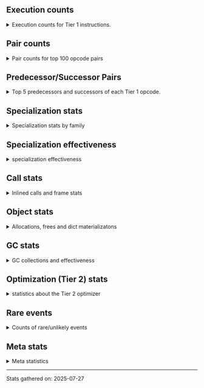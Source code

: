 ## Execution counts

<details>
<summary> Execution counts for Tier 1 instructions. </summary>


The "miss ratio" column shows the percentage of times the instruction
executed that it deoptimized. When this happens, the base unspecialized
instruction is not counted.

<table>
<thead>
<tr>
<th align="left">Name</th>
<th align="right">Base Count</th>
<th align="right">Head Count</th>
<th align="right">Change</th>
</tr>
</thead>
<tbody>
<tr>
<td align="left">CALL_PY_GENERAL</td>
<td align="right">87,193,767</td>
<td align="right">43,929,765</td>
<td align="right">-49.6%</td>
</tr>
<tr>
<td align="left">FOR_ITER_RANGE</td>
<td align="right">8,719,584</td>
<td align="right">4,393,182</td>
<td align="right">-49.6%</td>
</tr>
<tr>
<td align="left">BINARY_OP_SUBSCR_DICT</td>
<td align="right">89,190,347</td>
<td align="right">45,260,747</td>
<td align="right">-49.3%</td>
</tr>
<tr>
<td align="left">NOP</td>
<td align="right">97,177,700</td>
<td align="right">50,585,698</td>
<td align="right">-47.9%</td>
</tr>
<tr>
<td align="left">LOAD_ATTR_METHOD_WITH_VALUES</td>
<td align="right">208,332,787</td>
<td align="right">110,489,583</td>
<td align="right">-47.0%</td>
</tr>
<tr>
<td align="left">TO_BOOL_BOOL</td>
<td align="right">218,982,078</td>
<td align="right">117,810,876</td>
<td align="right">-46.2%</td>
</tr>
<tr>
<td align="left">POP_TOP</td>
<td align="right">113,153,559</td>
<td align="right">61,236,743</td>
<td align="right">-45.9%</td>
</tr>
<tr>
<td align="left">LOAD_ATTR_INSTANCE_VALUE</td>
<td align="right">227,009,834</td>
<td align="right">123,162,774</td>
<td align="right">-45.7%</td>
</tr>
<tr>
<td align="left">RESUME_CHECK</td>
<td align="right">240,948,262</td>
<td align="right">132,455,446</td>
<td align="right">-45.0%</td>
</tr>
<tr>
<td align="left">RETURN_VALUE</td>
<td align="right">240,948,342</td>
<td align="right">132,455,526</td>
<td align="right">-45.0%</td>
</tr>
<tr>
<td align="left">POP_JUMP_IF_FALSE</td>
<td align="right">255,591,973</td>
<td align="right">142,439,186</td>
<td align="right">-44.3%</td>
</tr>
<tr>
<td align="left">LOAD_FAST_BORROW</td>
<td align="right">825,350,109</td>
<td align="right">465,258,897</td>
<td align="right">-43.6%</td>
</tr>
<tr>
<td align="left">CALL_PY_EXACT_ARGS</td>
<td align="right">147,098,054</td>
<td align="right">83,866,044</td>
<td align="right">-43.0%</td>
</tr>
<tr>
<td align="left">LOAD_CONST</td>
<td align="right">159,082,617</td>
<td align="right">91,856,208</td>
<td align="right">-42.3%</td>
</tr>
<tr>
<td align="left">LOAD_GLOBAL_MODULE</td>
<td align="right">172,391,140</td>
<td align="right">101,171,926</td>
<td align="right">-41.3%</td>
</tr>
<tr>
<td align="left">COMPARE_OP</td>
<td align="right">2,166</td>
<td align="right">1,353</td>
<td align="right">-37.5%</td>
</tr>
<tr>
<td align="left">CALL_BUILTIN_CLASS</td>
<td align="right">2,175</td>
<td align="right">1,396</td>
<td align="right">-35.8%</td>
</tr>
<tr>
<td align="left">STORE_FAST</td>
<td align="right">99,243,263</td>
<td align="right">64,964,836</td>
<td align="right">-34.5%</td>
</tr>
<tr>
<td align="left">TO_BOOL_NONE</td>
<td align="right">17,989,553</td>
<td align="right">11,991,722</td>
<td align="right">-33.3%</td>
</tr>
<tr>
<td align="left">BINARY_OP_SUBTRACT_INT</td>
<td align="right">4,031,969</td>
<td align="right">2,687,964</td>
<td align="right">-33.3%</td>
</tr>
<tr>
<td align="left">STORE_ATTR_INSTANCE_VALUE</td>
<td align="right">43,929,116</td>
<td align="right">29,285,916</td>
<td align="right">-33.3%</td>
</tr>
<tr>
<td align="left">BINARY_OP_EXTEND</td>
<td align="right">3,993,556</td>
<td align="right">2,662,356</td>
<td align="right">-33.3%</td>
</tr>
<tr>
<td align="left">LOAD_ATTR_NONDESCRIPTOR_WITH_VALUES</td>
<td align="right">3,993,556</td>
<td align="right">2,662,356</td>
<td align="right">-33.3%</td>
</tr>
<tr>
<td align="left">BINARY_OP_ADD_UNICODE</td>
<td align="right">1,996,778</td>
<td align="right">1,331,178</td>
<td align="right">-33.3%</td>
</tr>
<tr>
<td align="left">CALL_STR_1</td>
<td align="right">1,996,778</td>
<td align="right">1,331,178</td>
<td align="right">-33.3%</td>
</tr>
<tr>
<td align="left">COMPARE_OP_FLOAT</td>
<td align="right">1,996,778</td>
<td align="right">1,331,178</td>
<td align="right">-33.3%</td>
</tr>
<tr>
<td align="left">LOAD_ATTR_PROPERTY</td>
<td align="right">1,996,778</td>
<td align="right">1,331,178</td>
<td align="right">-33.3%</td>
</tr>
<tr>
<td align="left">TO_BOOL_STR</td>
<td align="right">1,996,778</td>
<td align="right">1,331,178</td>
<td align="right">-33.3%</td>
</tr>
<tr>
<td align="left">UNPACK_SEQUENCE_TUPLE</td>
<td align="right">1,996,778</td>
<td align="right">1,331,178</td>
<td align="right">-33.3%</td>
</tr>
<tr>
<td align="left">LOAD_ATTR_SLOT</td>
<td align="right">9,983,894</td>
<td align="right">6,655,894</td>
<td align="right">-33.3%</td>
</tr>
<tr>
<td align="left">FOR_ITER_LIST</td>
<td align="right">7,987,116</td>
<td align="right">5,324,716</td>
<td align="right">-33.3%</td>
</tr>
<tr>
<td align="left">BINARY_OP_ADD_INT</td>
<td align="right">7,987,118</td>
<td align="right">5,324,718</td>
<td align="right">-33.3%</td>
</tr>
<tr>
<td align="left">COMPARE_OP_STR</td>
<td align="right">7,987,118</td>
<td align="right">5,324,718</td>
<td align="right">-33.3%</td>
</tr>
<tr>
<td align="left">CALL_BUILTIN_FAST_WITH_KEYWORDS</td>
<td align="right">9,983,900</td>
<td align="right">6,655,900</td>
<td align="right">-33.3%</td>
</tr>
<tr>
<td align="left">BINARY_SLICE</td>
<td align="right">7,987,120</td>
<td align="right">5,324,720</td>
<td align="right">-33.3%</td>
</tr>
<tr>
<td align="left">POP_JUMP_IF_NONE</td>
<td align="right">5,990,340</td>
<td align="right">3,993,540</td>
<td align="right">-33.3%</td>
</tr>
<tr>
<td align="left">BUILD_MAP</td>
<td align="right">1,996,780</td>
<td align="right">1,331,180</td>
<td align="right">-33.3%</td>
</tr>
<tr>
<td align="left">DICT_MERGE</td>
<td align="right">1,996,780</td>
<td align="right">1,331,180</td>
<td align="right">-33.3%</td>
</tr>
<tr>
<td align="left">COPY</td>
<td align="right">13,977,466</td>
<td align="right">9,318,266</td>
<td align="right">-33.3%</td>
</tr>
<tr>
<td align="left">LOAD_SPECIAL</td>
<td align="right">7,987,126</td>
<td align="right">5,324,726</td>
<td align="right">-33.3%</td>
</tr>
<tr>
<td align="left">SWAP</td>
<td align="right">7,987,129</td>
<td align="right">5,324,729</td>
<td align="right">-33.3%</td>
</tr>
<tr>
<td align="left">POP_JUMP_IF_TRUE</td>
<td align="right">15,974,470</td>
<td align="right">10,649,668</td>
<td align="right">-33.3%</td>
</tr>
<tr>
<td align="left">POP_JUMP_IF_NOT_NONE</td>
<td align="right">7,987,350</td>
<td align="right">5,324,948</td>
<td align="right">-33.3%</td>
</tr>
<tr>
<td align="left">CONTAINS_OP</td>
<td align="right">1,997,297</td>
<td align="right">1,331,544</td>
<td align="right">-33.3%</td>
</tr>
<tr>
<td align="left">CALL_METHOD_DESCRIPTOR_FAST</td>
<td align="right">13,977,906</td>
<td align="right">9,318,702</td>
<td align="right">-33.3%</td>
</tr>
<tr>
<td align="left">GET_ITER</td>
<td align="right">5,990,570</td>
<td align="right">3,993,768</td>
<td align="right">-33.3%</td>
</tr>
<tr>
<td align="left">JUMP_FORWARD</td>
<td align="right">5,990,573</td>
<td align="right">3,993,771</td>
<td align="right">-33.3%</td>
</tr>
<tr>
<td align="left">LOAD_ATTR_METHOD_NO_DICT</td>
<td align="right">13,978,053</td>
<td align="right">9,318,848</td>
<td align="right">-33.3%</td>
</tr>
<tr>
<td align="left">LOAD_FAST</td>
<td align="right">13,978,162</td>
<td align="right">9,318,956</td>
<td align="right">-33.3%</td>
</tr>
<tr>
<td align="left">STORE_FAST_STORE_FAST</td>
<td align="right">3,993,790</td>
<td align="right">2,662,588</td>
<td align="right">-33.3%</td>
</tr>
<tr>
<td align="left">CALL_NON_PY_GENERAL</td>
<td align="right">17,972,139</td>
<td align="right">11,981,729</td>
<td align="right">-33.3%</td>
</tr>
<tr>
<td align="left">POP_ITER</td>
<td align="right">5,990,800</td>
<td align="right">3,993,996</td>
<td align="right">-33.3%</td>
</tr>
<tr>
<td align="left">BUILD_TUPLE</td>
<td align="right">5,990,800</td>
<td align="right">3,993,996</td>
<td align="right">-33.3%</td>
</tr>
<tr>
<td align="left">LOAD_ATTR</td>
<td align="right">25,966,426</td>
<td align="right">17,311,585</td>
<td align="right">-33.3%</td>
</tr>
<tr>
<td align="left">PUSH_NULL</td>
<td align="right">23,963,430</td>
<td align="right">15,976,212</td>
<td align="right">-33.3%</td>
</tr>
<tr>
<td align="left">CALL_METHOD_DESCRIPTOR_O</td>
<td align="right">1,997,005</td>
<td align="right">1,331,403</td>
<td align="right">-33.3%</td>
</tr>
<tr>
<td align="left">TO_BOOL</td>
<td align="right">3,995,088</td>
<td align="right">2,663,580</td>
<td align="right">-33.3%</td>
</tr>
<tr>
<td align="left">LOAD_ATTR_METHOD_LAZY_DICT</td>
<td align="right">3,994,237</td>
<td align="right">2,663,031</td>
<td align="right">-33.3%</td>
</tr>
<tr>
<td align="left">CALL_METHOD_DESCRIPTOR_NOARGS</td>
<td align="right">2,035,645</td>
<td align="right">1,357,236</td>
<td align="right">-33.3%</td>
</tr>
<tr>
<td align="left">CALL_FUNCTION_EX</td>
<td align="right">1,997,240</td>
<td align="right">1,331,636</td>
<td align="right">-33.3%</td>
</tr>
<tr>
<td align="left">TO_BOOL_ALWAYS_TRUE</td>
<td align="right">8,006,590</td>
<td align="right">5,338,946</td>
<td align="right">-33.3%</td>
</tr>
<tr>
<td align="left">LOAD_ATTR_MODULE</td>
<td align="right">47,258,000</td>
<td align="right">31,949,192</td>
<td align="right">-32.4%</td>
</tr>
<tr>
<td align="left">COMPARE_OP_INT</td>
<td align="right">18,636,828</td>
<td align="right">12,646,426</td>
<td align="right">-32.1%</td>
</tr>
<tr>
<td align="left">LOAD_FAST_BORROW_LOAD_FAST_BORROW</td>
<td align="right">53,913,983</td>
<td align="right">36,608,375</td>
<td align="right">-32.1%</td>
</tr>
<tr>
<td align="left">LOAD_SMALL_INT</td>
<td align="right">29,286,790</td>
<td align="right">19,968,384</td>
<td align="right">-31.8%</td>
</tr>
<tr>
<td align="left">LOAD_GLOBAL_BUILTIN</td>
<td align="right">19,304,603</td>
<td align="right">13,313,422</td>
<td align="right">-31.0%</td>
</tr>
<tr>
<td align="left">BINARY_OP</td>
<td align="right">8,657,240</td>
<td align="right">5,993,415</td>
<td align="right">-30.8%</td>
</tr>
<tr>
<td align="left">CALL_ISINSTANCE</td>
<td align="right">8,652,705</td>
<td align="right">5,990,305</td>
<td align="right">-30.8%</td>
</tr>
<tr>
<td align="left">CALL_BUILTIN_FAST</td>
<td align="right">6,655,937</td>
<td align="right">4,659,137</td>
<td align="right">-30.0%</td>
</tr>
<tr>
<td align="left">INTERPRETER_EXIT</td>
<td align="right">4,659,181</td>
<td align="right">3,327,981</td>
<td align="right">-28.6%</td>
</tr>
<tr>
<td align="left">BINARY_OP_SUBSCR_TUPLE_INT</td>
<td align="right">2,662,594</td>
<td align="right">1,996,992</td>
<td align="right">-25.0%</td>
</tr>
<tr>
<td align="left">LOAD_GLOBAL</td>
<td align="right">802</td>
<td align="right">790</td>
<td align="right">-1.5%</td>
</tr>
<tr>
<td align="left">BINARY_OP_SUBTRACT_FLOAT</td>
<td align="right">227</td>
<td align="right">225</td>
<td align="right">-0.9%</td>
</tr>
<tr>
<td align="left">UNPACK_SEQUENCE_TWO_TUPLE</td>
<td align="right">227</td>
<td align="right">225</td>
<td align="right">-0.9%</td>
</tr>
<tr>
<td align="left">LOAD_DEREF</td>
<td align="right">460</td>
<td align="right">456</td>
<td align="right">-0.9%</td>
</tr>
<tr>
<td align="left">MAKE_FUNCTION</td>
<td align="right">230</td>
<td align="right">228</td>
<td align="right">-0.9%</td>
</tr>
<tr>
<td align="left">BUILD_LIST</td>
<td align="right">230</td>
<td align="right">228</td>
<td align="right">-0.9%</td>
</tr>
<tr>
<td align="left">CALL_INTRINSIC_1</td>
<td align="right">230</td>
<td align="right">228</td>
<td align="right">-0.9%</td>
</tr>
<tr>
<td align="left">COPY_FREE_VARS</td>
<td align="right">230</td>
<td align="right">228</td>
<td align="right">-0.9%</td>
</tr>
<tr>
<td align="left">LIST_EXTEND</td>
<td align="right">230</td>
<td align="right">228</td>
<td align="right">-0.9%</td>
</tr>
<tr>
<td align="left">MAKE_CELL</td>
<td align="right">230</td>
<td align="right">228</td>
<td align="right">-0.9%</td>
</tr>
<tr>
<td align="left">SET_FUNCTION_ATTRIBUTE</td>
<td align="right">230</td>
<td align="right">228</td>
<td align="right">-0.9%</td>
</tr>
<tr>
<td align="left">STORE_DEREF</td>
<td align="right">230</td>
<td align="right">228</td>
<td align="right">-0.9%</td>
</tr>
<tr>
<td align="left">LOAD_FAST_LOAD_FAST</td>
<td align="right">233</td>
<td align="right">231</td>
<td align="right">-0.9%</td>
</tr>
<tr>
<td align="left">IS_OP</td>
<td align="right">243</td>
<td align="right">241</td>
<td align="right">-0.8%</td>
</tr>
<tr>
<td align="left">FOR_ITER</td>
<td align="right">250</td>
<td align="right">248</td>
<td align="right">-0.8%</td>
</tr>
<tr>
<td align="left">CALL</td>
<td align="right">1,527</td>
<td align="right">1,515</td>
<td align="right">-0.8%</td>
</tr>
<tr>
<td align="left">BINARY_OP_MULTIPLY_INT</td>
<td align="right">147</td>
<td align="right">146</td>
<td align="right">-0.7%</td>
</tr>
<tr>
<td align="left">CALL_METHOD_DESCRIPTOR_FAST_WITH_KEYWORDS</td>
<td align="right">147</td>
<td align="right">146</td>
<td align="right">-0.7%</td>
</tr>
<tr>
<td align="left">CALL_LEN</td>
<td align="right">665,816</td>
<td align="right">665,814</td>
<td align="right">-0.0%</td>
</tr>
<tr>
<td align="left">JUMP_BACKWARD_NO_JIT</td>
<td align="right">18,703,487</td>
<td align="right"></td>
<td align="right"></td>
</tr>
<tr>
<td align="left">STORE_ATTR</td>
<td align="right">88</td>
<td align="right">88</td>
<td align="right">0.0%</td>
</tr>
<tr>
<td align="left">RESUME</td>
<td align="right">80</td>
<td align="right">80</td>
<td align="right">0.0%</td>
</tr>
<tr>
<td align="left">UNPACK_SEQUENCE</td>
<td align="right">70</td>
<td align="right">70</td>
<td align="right">0.0%</td>
</tr>
<tr>
<td align="left">JUMP_BACKWARD</td>
<td align="right">14</td>
<td align="right">14</td>
<td align="right">0.0%</td>
</tr>
<tr>
<td align="left">STORE_SUBSCR</td>
<td align="right">3</td>
<td align="right">3</td>
<td align="right">0.0%</td>
</tr>
<tr>
<td align="left">CHECK_EXC_MATCH</td>
<td align="right">3</td>
<td align="right">3</td>
<td align="right">0.0%</td>
</tr>
<tr>
<td align="left">POP_EXCEPT</td>
<td align="right">3</td>
<td align="right">3</td>
<td align="right">0.0%</td>
</tr>
<tr>
<td align="left">PUSH_EXC_INFO</td>
<td align="right">3</td>
<td align="right">3</td>
<td align="right">0.0%</td>
</tr>
<tr>
<td align="left">LOAD_FAST_CHECK</td>
<td align="right">3</td>
<td align="right">3</td>
<td align="right">0.0%</td>
</tr>
<tr>
<td align="left">STORE_FAST_LOAD_FAST</td>
<td align="right">3</td>
<td align="right">3</td>
<td align="right">0.0%</td>
</tr>
<tr>
<td align="left">JUMP_BACKWARD_JIT</td>
<td align="right"></td>
<td align="right">11,049,085</td>
<td align="right"></td>
</tr>
</tbody>
</table>


</details>

## Pair counts

<details>
<summary> Pair counts for top 100 opcode pairs </summary>


Pairs of specialized operations that deoptimize and are then followed by
the corresponding unspecialized instruction are not counted as pairs.

Not included in comparative output.


</details>

## Predecessor/Successor Pairs

<details>
<summary> Top 5 predecessors and successors of each Tier 1 opcode. </summary>


This does not include the unspecialized instructions that occur after a
specialized instruction deoptimizes.

Not included in comparative output.


</details>

## Specialization stats

<details>
<summary> Specialization stats by family </summary>

### BINARY_OP

<details>
<summary> specialization stats for BINARY_OP family </summary>

<table>
<thead>
<tr>
<th align="left">Kind</th>
<th align="right">Base Count</th>
<th align="right">Base Ratio</th>
<th align="right">Head Count</th>
<th align="right">Head Ratio</th>
<th align="right">Change</th>
</tr>
</thead>
<tbody>
<tr>
<td align="left">
hit
<details>
<summary>ⓘ</summary>

Specialized instructions that complete.
</details>
</td>
<td align="right">107,827,545</td>
<td align="right">91.0%</td>
<td align="right">57,907,540</td>
<td align="right">88.7%</td>
<td align="right">-46.3%</td>
</tr>
<tr>
<td align="left">
miss
<details>
<summary>ⓘ</summary>

Specialized instructions that deopt.
</details>
</td>
<td align="right">2,035,191</td>
<td align="right">1.7%</td>
<td align="right">1,356,786</td>
<td align="right">2.1%</td>
<td align="right">-33.3%</td>
</tr>
<tr>
<td align="left">
deferred
<details>
<summary>ⓘ</summary>

Lists the number of "deferred" (i.e. not specialized) instructions executed.
</details>
</td>
<td align="right">8,654,704</td>
<td align="right">7.3%</td>
<td align="right">5,991,521</td>
<td align="right">9.2%</td>
<td align="right">-30.8%</td>
</tr>
</tbody>
</table>

<table>
<thead>
<tr>
<th align="left">Success</th>
<th align="right">Base Count</th>
<th align="right">Base Ratio</th>
<th align="right">Head Count</th>
<th align="right">Head Ratio</th>
<th align="right">Change</th>
</tr>
</thead>
<tbody>
<tr>
<td align="left">Success</td>
<td align="right">38,599</td>
<td align="right">94.3%</td>
<td align="right">25,794</td>
<td align="right">93.8%</td>
<td align="right">-33.2%</td>
</tr>
<tr>
<td align="left">Failure</td>
<td align="right">2,350</td>
<td align="right">5.7%</td>
<td align="right">1,708</td>
<td align="right">6.2%</td>
<td align="right">-27.3%</td>
</tr>
</tbody>
</table>

<table>
<thead>
<tr>
<th align="left">Failure kind</th>
<th align="right">Base Count</th>
<th align="right">Base Ratio</th>
<th align="right">Head Count</th>
<th align="right">Head Ratio</th>
<th align="right">Change</th>
</tr>
</thead>
<tbody>
<tr>
<td align="left">floor divide</td>
<td align="right">617</td>
<td align="right">26.3%</td>
<td align="right">434</td>
<td align="right">25.4%</td>
<td align="right">-29.7%</td>
</tr>
<tr>
<td align="left">true divide different types</td>
<td align="right">517</td>
<td align="right">22.0%</td>
<td align="right">364</td>
<td align="right">21.3%</td>
<td align="right">-29.6%</td>
</tr>
<tr>
<td align="left">remainder</td>
<td align="right">1,216</td>
<td align="right">51.7%</td>
<td align="right">910</td>
<td align="right">53.3%</td>
<td align="right">-25.2%</td>
</tr>
</tbody>
</table>


</details>

### BINARY_SLICE

<details>
<summary> specialization stats for BINARY_SLICE family </summary>

<table>
<thead>
<tr>
<th align="left">Kind</th>
<th align="right">Base Count</th>
<th align="right">Base Ratio</th>
<th align="right">Head Count</th>
<th align="right">Head Ratio</th>
<th align="right">Change</th>
</tr>
</thead>
<tbody>
<tr>
<td align="left">
deferred
<details>
<summary>ⓘ</summary>

Lists the number of "deferred" (i.e. not specialized) instructions executed.
</details>
</td>
<td align="right">7,987,120</td>
<td align="right">100.0%</td>
<td align="right">5,324,720</td>
<td align="right">100.0%</td>
<td align="right">-33.3%</td>
</tr>
</tbody>
</table>


</details>

### CALL

<details>
<summary> specialization stats for CALL family </summary>

<table>
<thead>
<tr>
<th align="left">Kind</th>
<th align="right">Base Count</th>
<th align="right">Base Ratio</th>
<th align="right">Head Count</th>
<th align="right">Head Ratio</th>
<th align="right">Change</th>
</tr>
</thead>
<tbody>
<tr>
<td align="left">
hit
<details>
<summary>ⓘ</summary>

Specialized instructions that complete.
</details>
</td>
<td align="right">191,030,877</td>
<td align="right">98.9%</td>
<td align="right">113,820,475</td>
<td align="right">98.8%</td>
<td align="right">-40.4%</td>
</tr>
<tr>
<td align="left">
miss
<details>
<summary>ⓘ</summary>

Specialized instructions that deopt.
</details>
</td>
<td align="right">2,035,191</td>
<td align="right">1.1%</td>
<td align="right">1,356,786</td>
<td align="right">1.2%</td>
<td align="right">-33.3%</td>
</tr>
<tr>
<td align="left">
deferred
<details>
<summary>ⓘ</summary>

Lists the number of "deferred" (i.e. not specialized) instructions executed.
</details>
</td>
<td align="right">1,996,986</td>
<td align="right">1.0%</td>
<td align="right">1,331,380</td>
<td align="right">1.2%</td>
<td align="right">-33.3%</td>
</tr>
</tbody>
</table>

<table>
<thead>
<tr>
<th align="left">Success</th>
<th align="right">Base Count</th>
<th align="right">Base Ratio</th>
<th align="right">Head Count</th>
<th align="right">Head Ratio</th>
<th align="right">Change</th>
</tr>
</thead>
<tbody>
<tr>
<td align="left">Success</td>
<td align="right">39,732</td>
<td align="right">100.0%</td>
<td align="right">26,921</td>
<td align="right">100.0%</td>
<td align="right">-32.2%</td>
</tr>
<tr>
<td align="left">Failure</td>
<td align="right">0</td>
<td align="right">0.0%</td>
<td align="right">0</td>
<td align="right">0.0%</td>
<td align="right"></td>
</tr>
</tbody>
</table>

<table>
<thead>
<tr>
<th align="left">Failure kind</th>
<th align="right">Base Count</th>
<th align="right">Base Ratio</th>
<th align="right">Head Count</th>
<th align="right">Head Ratio</th>
<th align="right">Change</th>
</tr>
</thead>
<tbody>
<tr>
<td align="left">init not simple</td>
<td align="right">2</td>
<td align="right">2 / 0 !!</td>
<td align="right">2</td>
<td align="right">2 / 0 !!</td>
<td align="right">0.0%</td>
</tr>
</tbody>
</table>


</details>

### COMPARE_OP

<details>
<summary> specialization stats for COMPARE_OP family </summary>

<table>
<thead>
<tr>
<th align="left">Kind</th>
<th align="right">Base Count</th>
<th align="right">Base Ratio</th>
<th align="right">Head Count</th>
<th align="right">Head Ratio</th>
<th align="right">Change</th>
</tr>
</thead>
<tbody>
<tr>
<td align="left">
deferred
<details>
<summary>ⓘ</summary>

Lists the number of "deferred" (i.e. not specialized) instructions executed.
</details>
</td>
<td align="right">1,990</td>
<td align="right">0.0%</td>
<td align="right">1,207</td>
<td align="right">0.0%</td>
<td align="right">-39.3%</td>
</tr>
<tr>
<td align="left">
hit
<details>
<summary>ⓘ</summary>

Specialized instructions that complete.
</details>
</td>
<td align="right">28,620,724</td>
<td align="right">100.0%</td>
<td align="right">19,302,322</td>
<td align="right">100.0%</td>
<td align="right">-32.6%</td>
</tr>
</tbody>
</table>

<table>
<thead>
<tr>
<th align="left">Success</th>
<th align="right">Base Count</th>
<th align="right">Base Ratio</th>
<th align="right">Head Count</th>
<th align="right">Head Ratio</th>
<th align="right">Change</th>
</tr>
</thead>
<tbody>
<tr>
<td align="left">Failure</td>
<td align="right">100</td>
<td align="right">56.8%</td>
<td align="right">70</td>
<td align="right">47.9%</td>
<td align="right">-30.0%</td>
</tr>
<tr>
<td align="left">Success</td>
<td align="right">76</td>
<td align="right">43.2%</td>
<td align="right">76</td>
<td align="right">52.1%</td>
<td align="right">0.0%</td>
</tr>
</tbody>
</table>

<table>
<thead>
<tr>
<th align="left">Failure kind</th>
<th align="right">Base Count</th>
<th align="right">Base Ratio</th>
<th align="right">Head Count</th>
<th align="right">Head Ratio</th>
<th align="right">Change</th>
</tr>
</thead>
<tbody>
<tr>
<td align="left">big int</td>
<td align="right">100</td>
<td align="right">100.0%</td>
<td align="right">70</td>
<td align="right">100.0%</td>
<td align="right">-30.0%</td>
</tr>
</tbody>
</table>


</details>

### CONTAINS_OP

<details>
<summary> specialization stats for CONTAINS_OP family </summary>

<table>
<thead>
<tr>
<th align="left">Kind</th>
<th align="right">Base Count</th>
<th align="right">Base Ratio</th>
<th align="right">Head Count</th>
<th align="right">Head Ratio</th>
<th align="right">Change</th>
</tr>
</thead>
<tbody>
<tr>
<td align="left">
deferred
<details>
<summary>ⓘ</summary>

Lists the number of "deferred" (i.e. not specialized) instructions executed.
</details>
</td>
<td align="right">1,996,780</td>
<td align="right">100.0%</td>
<td align="right">1,331,180</td>
<td align="right">100.0%</td>
<td align="right">-33.3%</td>
</tr>
</tbody>
</table>

<table>
<thead>
<tr>
<th align="left">Success</th>
<th align="right">Base Count</th>
<th align="right">Base Ratio</th>
<th align="right">Head Count</th>
<th align="right">Head Ratio</th>
<th align="right">Change</th>
</tr>
</thead>
<tbody>
<tr>
<td align="left">Failure</td>
<td align="right">517</td>
<td align="right">100.0%</td>
<td align="right">364</td>
<td align="right">100.0%</td>
<td align="right">-29.6%</td>
</tr>
<tr>
<td align="left">Success</td>
<td align="right">0</td>
<td align="right">0.0%</td>
<td align="right">0</td>
<td align="right">0.0%</td>
<td align="right"></td>
</tr>
</tbody>
</table>

<table>
<thead>
<tr>
<th align="left">Failure kind</th>
<th align="right">Base Count</th>
<th align="right">Base Ratio</th>
<th align="right">Head Count</th>
<th align="right">Head Ratio</th>
<th align="right">Change</th>
</tr>
</thead>
<tbody>
<tr>
<td align="left">str</td>
<td align="right">517</td>
<td align="right">100.0%</td>
<td align="right">364</td>
<td align="right">100.0%</td>
<td align="right">-29.6%</td>
</tr>
</tbody>
</table>


</details>

### FOR_ITER

<details>
<summary> specialization stats for FOR_ITER family </summary>

<table>
<thead>
<tr>
<th align="left">Kind</th>
<th align="right">Base Count</th>
<th align="right">Base Ratio</th>
<th align="right">Head Count</th>
<th align="right">Head Ratio</th>
<th align="right">Change</th>
</tr>
</thead>
<tbody>
<tr>
<td align="left">
hit
<details>
<summary>ⓘ</summary>

Specialized instructions that complete.
</details>
</td>
<td align="right">16,706,700</td>
<td align="right">100.0%</td>
<td align="right">9,717,898</td>
<td align="right">100.0%</td>
<td align="right">-41.8%</td>
</tr>
<tr>
<td align="left">
deferred
<details>
<summary>ⓘ</summary>

Lists the number of "deferred" (i.e. not specialized) instructions executed.
</details>
</td>
<td align="right">237</td>
<td align="right">0.0%</td>
<td align="right">235</td>
<td align="right">0.0%</td>
<td align="right">-0.8%</td>
</tr>
</tbody>
</table>

<table>
<thead>
<tr>
<th align="left">Success</th>
<th align="right">Base Count</th>
<th align="right">Base Ratio</th>
<th align="right">Head Count</th>
<th align="right">Head Ratio</th>
<th align="right">Change</th>
</tr>
</thead>
<tbody>
<tr>
<td align="left">Success</td>
<td align="right">7</td>
<td align="right">53.8%</td>
<td align="right">7</td>
<td align="right">53.8%</td>
<td align="right">0.0%</td>
</tr>
<tr>
<td align="left">Failure</td>
<td align="right">6</td>
<td align="right">46.2%</td>
<td align="right">6</td>
<td align="right">46.2%</td>
<td align="right">0.0%</td>
</tr>
</tbody>
</table>

<table>
<thead>
<tr>
<th align="left">Failure kind</th>
<th align="right">Base Count</th>
<th align="right">Base Ratio</th>
<th align="right">Head Count</th>
<th align="right">Head Ratio</th>
<th align="right">Change</th>
</tr>
</thead>
<tbody>
<tr>
<td align="left">dict values</td>
<td align="right">6</td>
<td align="right">100.0%</td>
<td align="right">6</td>
<td align="right">100.0%</td>
<td align="right">0.0%</td>
</tr>
</tbody>
</table>


</details>

### GET_ITER

<details>
<summary> specialization stats for GET_ITER family </summary>

<table>
<thead>
<tr>
<th align="left">Failure kind</th>
<th align="right">Base Count</th>
<th align="right">Base Ratio</th>
<th align="right">Head Count</th>
<th align="right">Head Ratio</th>
<th align="right">Change</th>
</tr>
</thead>
<tbody>
<tr>
<td align="left">list</td>
<td align="right">5,990,340</td>
<td align="right">5,990,340 / 0 !!</td>
<td align="right">3,993,540</td>
<td align="right">3,993,540 / 0 !!</td>
<td align="right">-33.3%</td>
</tr>
<tr>
<td align="left">other</td>
<td align="right">230</td>
<td align="right">230 / 0 !!</td>
<td align="right">228</td>
<td align="right">228 / 0 !!</td>
<td align="right">-0.9%</td>
</tr>
</tbody>
</table>


</details>

### LOAD_ATTR

<details>
<summary> specialization stats for LOAD_ATTR family </summary>

<table>
<thead>
<tr>
<th align="left">Kind</th>
<th align="right">Base Count</th>
<th align="right">Base Ratio</th>
<th align="right">Head Count</th>
<th align="right">Head Ratio</th>
<th align="right">Change</th>
</tr>
</thead>
<tbody>
<tr>
<td align="left">
hit
<details>
<summary>ⓘ</summary>

Specialized instructions that complete.
</details>
</td>
<td align="right">514,531,358</td>
<td align="right">94.8%</td>
<td align="right">286,889,022</td>
<td align="right">93.9%</td>
<td align="right">-44.2%</td>
</tr>
<tr>
<td align="left">
miss
<details>
<summary>ⓘ</summary>

Specialized instructions that deopt.
</details>
</td>
<td align="right">2,015,781</td>
<td align="right">0.4%</td>
<td align="right">1,343,834</td>
<td align="right">0.4%</td>
<td align="right">-33.3%</td>
</tr>
<tr>
<td align="left">
deferred
<details>
<summary>ⓘ</summary>

Lists the number of "deferred" (i.e. not specialized) instructions executed.
</details>
</td>
<td align="right">25,958,634</td>
<td align="right">4.8%</td>
<td align="right">17,305,826</td>
<td align="right">5.7%</td>
<td align="right">-33.3%</td>
</tr>
</tbody>
</table>

<table>
<thead>
<tr>
<th align="left">Success</th>
<th align="right">Base Count</th>
<th align="right">Base Ratio</th>
<th align="right">Head Count</th>
<th align="right">Head Ratio</th>
<th align="right">Change</th>
</tr>
</thead>
<tbody>
<tr>
<td align="left">Success</td>
<td align="right">39,145</td>
<td align="right">85.4%</td>
<td align="right">26,464</td>
<td align="right">85.1%</td>
<td align="right">-32.4%</td>
</tr>
<tr>
<td align="left">Failure</td>
<td align="right">6,672</td>
<td align="right">14.6%</td>
<td align="right">4,645</td>
<td align="right">14.9%</td>
<td align="right">-30.4%</td>
</tr>
</tbody>
</table>

<table>
<thead>
<tr>
<th align="left">Failure kind</th>
<th align="right">Base Count</th>
<th align="right">Base Ratio</th>
<th align="right">Head Count</th>
<th align="right">Head Ratio</th>
<th align="right">Change</th>
</tr>
</thead>
<tbody>
<tr>
<td align="left">overriding descriptor</td>
<td align="right">4,535</td>
<td align="right">68.0%</td>
<td align="right">3,120</td>
<td align="right">67.2%</td>
<td align="right">-31.2%</td>
</tr>
<tr>
<td align="left">method</td>
<td align="right">517</td>
<td align="right">7.7%</td>
<td align="right">364</td>
<td align="right">7.8%</td>
<td align="right">-29.6%</td>
</tr>
</tbody>
</table>


</details>

### LOAD_GLOBAL

<details>
<summary> specialization stats for LOAD_GLOBAL family </summary>

<table>
<thead>
<tr>
<th align="left">Kind</th>
<th align="right">Base Count</th>
<th align="right">Base Ratio</th>
<th align="right">Head Count</th>
<th align="right">Head Ratio</th>
<th align="right">Change</th>
</tr>
</thead>
<tbody>
<tr>
<td align="left">
hit
<details>
<summary>ⓘ</summary>

Specialized instructions that complete.
</details>
</td>
<td align="right">191,695,717</td>
<td align="right">100.0%</td>
<td align="right">114,485,322</td>
<td align="right">100.0%</td>
<td align="right">-40.3%</td>
</tr>
<tr>
<td align="left">
deferred
<details>
<summary>ⓘ</summary>

Lists the number of "deferred" (i.e. not specialized) instructions executed.
</details>
</td>
<td align="right">124</td>
<td align="right">0.0%</td>
<td align="right">118</td>
<td align="right">0.0%</td>
<td align="right">-4.8%</td>
</tr>
<tr>
<td align="left">
miss
<details>
<summary>ⓘ</summary>

Specialized instructions that deopt.
</details>
</td>
<td align="right">26</td>
<td align="right">0.0%</td>
<td align="right">26</td>
<td align="right">0.0%</td>
<td align="right">0.0%</td>
</tr>
</tbody>
</table>

<table>
<thead>
<tr>
<th align="left">Success</th>
<th align="right">Base Count</th>
<th align="right">Base Ratio</th>
<th align="right">Head Count</th>
<th align="right">Head Ratio</th>
<th align="right">Change</th>
</tr>
</thead>
<tbody>
<tr>
<td align="left">Success</td>
<td align="right">678</td>
<td align="right">100.0%</td>
<td align="right">672</td>
<td align="right">100.0%</td>
<td align="right">-0.9%</td>
</tr>
<tr>
<td align="left">Failure</td>
<td align="right">0</td>
<td align="right">0.0%</td>
<td align="right">0</td>
<td align="right">0.0%</td>
<td align="right"></td>
</tr>
</tbody>
</table>


</details>

### STORE_ATTR

<details>
<summary> specialization stats for STORE_ATTR family </summary>

<table>
<thead>
<tr>
<th align="left">Kind</th>
<th align="right">Base Count</th>
<th align="right">Base Ratio</th>
<th align="right">Head Count</th>
<th align="right">Head Ratio</th>
<th align="right">Change</th>
</tr>
</thead>
<tbody>
<tr>
<td align="left">
hit
<details>
<summary>ⓘ</summary>

Specialized instructions that complete.
</details>
</td>
<td align="right">43,929,116</td>
<td align="right">100.0%</td>
<td align="right">29,285,916</td>
<td align="right">100.0%</td>
<td align="right">-33.3%</td>
</tr>
<tr>
<td align="left">
deferred
<details>
<summary>ⓘ</summary>

Lists the number of "deferred" (i.e. not specialized) instructions executed.
</details>
</td>
<td align="right">44</td>
<td align="right">0.0%</td>
<td align="right">44</td>
<td align="right">0.0%</td>
<td align="right">0.0%</td>
</tr>
</tbody>
</table>

<table>
<thead>
<tr>
<th align="left">Success</th>
<th align="right">Base Count</th>
<th align="right">Base Ratio</th>
<th align="right">Head Count</th>
<th align="right">Head Ratio</th>
<th align="right">Change</th>
</tr>
</thead>
<tbody>
<tr>
<td align="left">Success</td>
<td align="right">44</td>
<td align="right">100.0%</td>
<td align="right">44</td>
<td align="right">100.0%</td>
<td align="right">0.0%</td>
</tr>
<tr>
<td align="left">Failure</td>
<td align="right">0</td>
<td align="right">0.0%</td>
<td align="right">0</td>
<td align="right">0.0%</td>
<td align="right"></td>
</tr>
</tbody>
</table>

<table>
<thead>
<tr>
<th align="left">Failure kind</th>
<th align="right">Base Count</th>
<th align="right">Base Ratio</th>
<th align="right">Head Count</th>
<th align="right">Head Ratio</th>
<th align="right">Change</th>
</tr>
</thead>
<tbody>
<tr>
<td align="left">other</td>
<td align="right">1,551</td>
<td align="right">1,551 / 0 !!</td>
<td align="right">1,092</td>
<td align="right">1,092 / 0 !!</td>
<td align="right">-29.6%</td>
</tr>
</tbody>
</table>


</details>

### STORE_SUBSCR

<details>
<summary> specialization stats for STORE_SUBSCR family </summary>

<table>
<thead>
<tr>
<th align="left">Kind</th>
<th align="right">Base Count</th>
<th align="right">Base Ratio</th>
<th align="right">Head Count</th>
<th align="right">Head Ratio</th>
<th align="right">Change</th>
</tr>
</thead>
<tbody>
<tr>
<td align="left">
deferred
<details>
<summary>ⓘ</summary>

Lists the number of "deferred" (i.e. not specialized) instructions executed.
</details>
</td>
<td align="right">3</td>
<td align="right">100.0%</td>
<td align="right">3</td>
<td align="right">100.0%</td>
<td align="right">0.0%</td>
</tr>
</tbody>
</table>


</details>

### TO_BOOL

<details>
<summary> specialization stats for TO_BOOL family </summary>

<table>
<thead>
<tr>
<th align="left">Kind</th>
<th align="right">Base Count</th>
<th align="right">Base Ratio</th>
<th align="right">Head Count</th>
<th align="right">Head Ratio</th>
<th align="right">Change</th>
</tr>
</thead>
<tbody>
<tr>
<td align="left">
hit
<details>
<summary>ⓘ</summary>

Specialized instructions that complete.
</details>
</td>
<td align="right">237,960,756</td>
<td align="right">97.5%</td>
<td align="right">130,462,648</td>
<td align="right">97.0%</td>
<td align="right">-45.2%</td>
</tr>
<tr>
<td align="left">
miss
<details>
<summary>ⓘ</summary>

Specialized instructions that deopt.
</details>
</td>
<td align="right">2,015,781</td>
<td align="right">0.8%</td>
<td align="right">1,343,834</td>
<td align="right">1.0%</td>
<td align="right">-33.3%</td>
</tr>
<tr>
<td align="left">
deferred
<details>
<summary>ⓘ</summary>

Lists the number of "deferred" (i.e. not specialized) instructions executed.
</details>
</td>
<td align="right">3,993,862</td>
<td align="right">1.6%</td>
<td align="right">2,662,660</td>
<td align="right">2.0%</td>
<td align="right">-33.3%</td>
</tr>
</tbody>
</table>

<table>
<thead>
<tr>
<th align="left">Success</th>
<th align="right">Base Count</th>
<th align="right">Base Ratio</th>
<th align="right">Head Count</th>
<th align="right">Head Ratio</th>
<th align="right">Change</th>
</tr>
</thead>
<tbody>
<tr>
<td align="left">Success</td>
<td align="right">38,151</td>
<td align="right">97.2%</td>
<td align="right">25,476</td>
<td align="right">97.0%</td>
<td align="right">-33.2%</td>
</tr>
<tr>
<td align="left">Failure</td>
<td align="right">1,100</td>
<td align="right">2.8%</td>
<td align="right">794</td>
<td align="right">3.0%</td>
<td align="right">-27.8%</td>
</tr>
</tbody>
</table>

<table>
<thead>
<tr>
<th align="left">Failure kind</th>
<th align="right">Base Count</th>
<th align="right">Base Ratio</th>
<th align="right">Head Count</th>
<th align="right">Head Ratio</th>
<th align="right">Change</th>
</tr>
</thead>
<tbody>
<tr>
<td align="left">tuple</td>
<td align="right">1,034</td>
<td align="right">94.0%</td>
<td align="right">728</td>
<td align="right">91.7%</td>
<td align="right">-29.6%</td>
</tr>
<tr>
<td align="left">sequence</td>
<td align="right">66</td>
<td align="right">6.0%</td>
<td align="right">66</td>
<td align="right">8.3%</td>
<td align="right">0.0%</td>
</tr>
</tbody>
</table>


</details>

### UNPACK_SEQUENCE

<details>
<summary> specialization stats for UNPACK_SEQUENCE family </summary>

<table>
<thead>
<tr>
<th align="left">Kind</th>
<th align="right">Base Count</th>
<th align="right">Base Ratio</th>
<th align="right">Head Count</th>
<th align="right">Head Ratio</th>
<th align="right">Change</th>
</tr>
</thead>
<tbody>
<tr>
<td align="left">
hit
<details>
<summary>ⓘ</summary>

Specialized instructions that complete.
</details>
</td>
<td align="right">1,997,005</td>
<td align="right">100.0%</td>
<td align="right">1,331,403</td>
<td align="right">100.0%</td>
<td align="right">-33.3%</td>
</tr>
<tr>
<td align="left">
deferred
<details>
<summary>ⓘ</summary>

Lists the number of "deferred" (i.e. not specialized) instructions executed.
</details>
</td>
<td align="right">5</td>
<td align="right">0.0%</td>
<td align="right">5</td>
<td align="right">0.0%</td>
<td align="right">0.0%</td>
</tr>
</tbody>
</table>

<table>
<thead>
<tr>
<th align="left">Success</th>
<th align="right">Base Count</th>
<th align="right">Base Ratio</th>
<th align="right">Head Count</th>
<th align="right">Head Ratio</th>
<th align="right">Change</th>
</tr>
</thead>
<tbody>
<tr>
<td align="left">Success</td>
<td align="right">65</td>
<td align="right">100.0%</td>
<td align="right">65</td>
<td align="right">100.0%</td>
<td align="right">0.0%</td>
</tr>
<tr>
<td align="left">Failure</td>
<td align="right">0</td>
<td align="right">0.0%</td>
<td align="right">0</td>
<td align="right">0.0%</td>
<td align="right"></td>
</tr>
</tbody>
</table>


</details>


</details>

## Specialization effectiveness

<details>
<summary> specialization effectiveness </summary>


All entries are execution counts. Should add up to the total number of
Tier 1 instructions executed.

<table>
<thead>
<tr>
<th align="left">Instructions</th>
<th align="right">Base Count</th>
<th align="right">Base Ratio</th>
<th align="right">Head Count</th>
<th align="right">Head Ratio</th>
<th align="right">Change</th>
</tr>
</thead>
<tbody>
<tr>
<td align="left">
Specialized hits
<details>
<summary>ⓘ</summary>

Specialized instructions, e.g. `LOAD_ATTR_MODULE` that complete.
</details>
</td>
<td align="right">1,706,115,915</td>
<td align="right">45.2%</td>
<td align="right">967,284,811</td>
<td align="right">44.7%</td>
<td align="right">-43.3%</td>
</tr>
<tr>
<td align="left">
Basic
<details>
<summary>ⓘ</summary>

Instructions that are not and cannot be specialized, e.g. `LOAD_FAST`.
</details>
</td>
<td align="right">2,004,212,638</td>
<td align="right">53.1%</td>
<td align="right">1,152,574,087</td>
<td align="right">53.3%</td>
<td align="right">-42.5%</td>
</tr>
<tr>
<td align="left">
Specialized misses
<details>
<summary>ⓘ</summary>

Specialized instructions, e.g. `LOAD_ATTR_MODULE` that deopt.
</details>
</td>
<td align="right">8,101,970</td>
<td align="right">0.2%</td>
<td align="right">5,401,266</td>
<td align="right">0.2%</td>
<td align="right">-33.3%</td>
</tr>
<tr>
<td align="left">
Not specialized
<details>
<summary>ⓘ</summary>

Instructions that could be specialized but aren't, e.g. `LOAD_ATTR`, `BINARY_SLICE`.
</details>
</td>
<td align="right">54,598,647</td>
<td align="right">1.4%</td>
<td align="right">36,622,679</td>
<td align="right">1.7%</td>
<td align="right">-32.9%</td>
</tr>
</tbody>
</table>

### Deferred by instruction

<details>
<summary> Breakdown of deferred (not specialized) instruction counts by family </summary>

<table>
<thead>
<tr>
<th align="left">Name</th>
<th align="right">Base Count</th>
<th align="right">Base Ratio</th>
<th align="right">Head Count</th>
<th align="right">Head Ratio</th>
<th align="right">Change</th>
</tr>
</thead>
<tbody>
<tr>
<td align="left">COMPARE_OP</td>
<td align="right">1,990</td>
<td align="right">0.0%</td>
<td align="right">1,207</td>
<td align="right">0.0%</td>
<td align="right">-39.3%</td>
</tr>
<tr>
<td align="left">BINARY_SLICE</td>
<td align="right">7,987,120</td>
<td align="right">15.8%</td>
<td align="right">5,324,720</td>
<td align="right">15.7%</td>
<td align="right">-33.3%</td>
</tr>
<tr>
<td align="left">CONTAINS_OP</td>
<td align="right">1,996,780</td>
<td align="right">3.9%</td>
<td align="right">1,331,180</td>
<td align="right">3.9%</td>
<td align="right">-33.3%</td>
</tr>
<tr>
<td align="left">LOAD_ATTR</td>
<td align="right">25,958,634</td>
<td align="right">51.3%</td>
<td align="right">17,305,826</td>
<td align="right">51.0%</td>
<td align="right">-33.3%</td>
</tr>
<tr>
<td align="left">TO_BOOL</td>
<td align="right">3,993,862</td>
<td align="right">7.9%</td>
<td align="right">2,662,660</td>
<td align="right">7.8%</td>
<td align="right">-33.3%</td>
</tr>
<tr>
<td align="left">CALL</td>
<td align="right">1,996,986</td>
<td align="right">3.9%</td>
<td align="right">1,331,380</td>
<td align="right">3.9%</td>
<td align="right">-33.3%</td>
</tr>
<tr>
<td align="left">BINARY_OP</td>
<td align="right">8,654,704</td>
<td align="right">17.1%</td>
<td align="right">5,991,521</td>
<td align="right">17.6%</td>
<td align="right">-30.8%</td>
</tr>
<tr>
<td align="left">LOAD_GLOBAL</td>
<td align="right">124</td>
<td align="right">0.0%</td>
<td align="right">118</td>
<td align="right">0.0%</td>
<td align="right">-4.8%</td>
</tr>
<tr>
<td align="left">FOR_ITER</td>
<td align="right">237</td>
<td align="right">0.0%</td>
<td align="right">235</td>
<td align="right">0.0%</td>
<td align="right">-0.8%</td>
</tr>
<tr>
<td align="left">STORE_ATTR</td>
<td align="right">44</td>
<td align="right">0.0%</td>
<td align="right">44</td>
<td align="right">0.0%</td>
<td align="right">0.0%</td>
</tr>
</tbody>
</table>


</details>

### Misses by instruction

<details>
<summary> Breakdown of misses (specialized deopts) instruction counts by family </summary>

<table>
<thead>
<tr>
<th align="left">Name</th>
<th align="right">Base Count</th>
<th align="right">Base Ratio</th>
<th align="right">Head Count</th>
<th align="right">Head Ratio</th>
<th align="right">Change</th>
</tr>
</thead>
<tbody>
<tr>
<td align="left">TO_BOOL_NONE</td>
<td align="right">1,007,653</td>
<td align="right">12.4%</td>
<td align="right">671,128</td>
<td align="right">12.4%</td>
<td align="right">-33.4%</td>
</tr>
<tr>
<td align="left">LOAD_ATTR_INSTANCE_VALUE</td>
<td align="right">2,015,781</td>
<td align="right">24.9%</td>
<td align="right">1,343,834</td>
<td align="right">24.9%</td>
<td align="right">-33.3%</td>
</tr>
<tr>
<td align="left">BINARY_OP_SUBTRACT_INT</td>
<td align="right">2,035,191</td>
<td align="right">25.1%</td>
<td align="right">1,356,786</td>
<td align="right">25.1%</td>
<td align="right">-33.3%</td>
</tr>
<tr>
<td align="left">CALL_METHOD_DESCRIPTOR_NOARGS</td>
<td align="right">2,035,191</td>
<td align="right">25.1%</td>
<td align="right">1,356,786</td>
<td align="right">25.1%</td>
<td align="right">-33.3%</td>
</tr>
<tr>
<td align="left">TO_BOOL_ALWAYS_TRUE</td>
<td align="right">1,008,128</td>
<td align="right">12.4%</td>
<td align="right">672,706</td>
<td align="right">12.5%</td>
<td align="right">-33.3%</td>
</tr>
<tr>
<td align="left">LOAD_GLOBAL_BUILTIN</td>
<td align="right">13</td>
<td align="right">0.0%</td>
<td align="right">13</td>
<td align="right">0.0%</td>
<td align="right">0.0%</td>
</tr>
<tr>
<td align="left">LOAD_GLOBAL_MODULE</td>
<td align="right">13</td>
<td align="right">0.0%</td>
<td align="right">13</td>
<td align="right">0.0%</td>
<td align="right">0.0%</td>
</tr>
<tr>
<td align="left">CACHE</td>
<td align="right">0</td>
<td align="right">0.0%</td>
<td align="right">0</td>
<td align="right">0.0%</td>
<td align="right"></td>
</tr>
<tr>
<td align="left">CALL_FUNCTION_EX</td>
<td align="right">0</td>
<td align="right">0.0%</td>
<td align="right">0</td>
<td align="right">0.0%</td>
<td align="right"></td>
</tr>
<tr>
<td align="left">INTERPRETER_EXIT</td>
<td align="right">0</td>
<td align="right">0.0%</td>
<td align="right">0</td>
<td align="right">0.0%</td>
<td align="right"></td>
</tr>
</tbody>
</table>


</details>


</details>

## Call stats

<details>
<summary> Inlined calls and frame stats </summary>


This shows what fraction of calls to Python functions are inlined (i.e.
not having a call at the C level) and for those that are not, where the
call comes from.  The various categories overlap.

Also includes the count of frame objects created.

<table>
<thead>
<tr>
<th align="left"></th>
<th align="right">Base Count</th>
<th align="right">Base Ratio</th>
<th align="right">Head Count</th>
<th align="right">Head Ratio</th>
<th align="right">Change</th>
</tr>
</thead>
<tbody>
<tr>
<td align="left">Calls to Python functions inlined</td>
<td align="right">236,288,931</td>
<td align="right">98.1%</td>
<td align="right">129,127,317</td>
<td align="right">97.5%</td>
<td align="right">-45.4%</td>
</tr>
<tr>
<td align="left">Frames pushed</td>
<td align="right">240,948,342</td>
<td align="right">100.0%</td>
<td align="right">132,455,526</td>
<td align="right">100.0%</td>
<td align="right">-45.0%</td>
</tr>
<tr>
<td align="left">Frame objects created</td>
<td align="right">5,990,492</td>
<td align="right">2.5%</td>
<td align="right">3,993,691</td>
<td align="right">3.0%</td>
<td align="right">-33.3%</td>
</tr>
<tr>
<td align="left">Calls to PyEval_EvalDefault</td>
<td align="right">4,659,411</td>
<td align="right">1.9%</td>
<td align="right">3,328,209</td>
<td align="right">2.5%</td>
<td align="right">-28.6%</td>
</tr>
<tr>
<td align="left">Calls via PyEval_EvalFrame (total)</td>
<td align="right">4,659,411</td>
<td align="right">1.9%</td>
<td align="right">3,328,209</td>
<td align="right">2.5%</td>
<td align="right">-28.6%</td>
</tr>
<tr>
<td align="left">Calls via PyEval_EvalFrame (vector)</td>
<td align="right">4,659,411</td>
<td align="right">1.9%</td>
<td align="right">3,328,209</td>
<td align="right">2.5%</td>
<td align="right">-28.6%</td>
</tr>
<tr>
<td align="left">Calls via PyEval_EvalFrame (function vectorcall)</td>
<td align="right">4,659,411</td>
<td align="right">1.9%</td>
<td align="right">3,328,209</td>
<td align="right">2.5%</td>
<td align="right">-28.6%</td>
</tr>
<tr>
<td align="left">Calls via PyEval_EvalFrame (function ex)</td>
<td align="right">230</td>
<td align="right">0.0%</td>
<td align="right">228</td>
<td align="right">0.0%</td>
<td align="right">-0.9%</td>
</tr>
<tr>
<td align="left">Calls via PyEval_EvalFrame (generator)</td>
<td align="right">0</td>
<td align="right">0.0%</td>
<td align="right">0</td>
<td align="right">0.0%</td>
<td align="right"></td>
</tr>
<tr>
<td align="left">Calls via PyEval_EvalFrame (legacy)</td>
<td align="right">0</td>
<td align="right">0.0%</td>
<td align="right">0</td>
<td align="right">0.0%</td>
<td align="right"></td>
</tr>
<tr>
<td align="left">Calls via PyEval_EvalFrame (build class)</td>
<td align="right">0</td>
<td align="right">0.0%</td>
<td align="right">0</td>
<td align="right">0.0%</td>
<td align="right"></td>
</tr>
<tr>
<td align="left">Calls via PyEval_EvalFrame (slot)</td>
<td align="right">0</td>
<td align="right">0.0%</td>
<td align="right">0</td>
<td align="right">0.0%</td>
<td align="right"></td>
</tr>
<tr>
<td align="left">Calls via PyEval_EvalFrame (api)</td>
<td align="right">5</td>
<td align="right">0.0%</td>
<td align="right">5</td>
<td align="right">0.0%</td>
<td align="right">0.0%</td>
</tr>
<tr>
<td align="left">Calls via PyEval_EvalFrame (method)</td>
<td align="right">0</td>
<td align="right">0.0%</td>
<td align="right">0</td>
<td align="right">0.0%</td>
<td align="right"></td>
</tr>
</tbody>
</table>


</details>

## Object stats

<details>
<summary> Allocations, frees and dict materializatons </summary>


Below, "allocations" means "allocations that are not from a freelist".
Total allocations = "Allocations from freelist" + "Allocations".

"Inline values" is the number of values arrays inlined into objects.

The cache hit/miss numbers are for the MRO cache, split into dunder and
other names.

<table>
<thead>
<tr>
<th align="left"></th>
<th align="right">Base Count</th>
<th align="right">Base Ratio</th>
<th align="right">Head Count</th>
<th align="right">Head Ratio</th>
<th align="right">Change</th>
</tr>
</thead>
<tbody>
<tr>
<td align="left">Method cache misses</td>
<td align="right">1,003,874</td>
<td align="right"></td>
<td align="right">358</td>
<td align="right"></td>
<td align="right">-100.0%</td>
</tr>
<tr>
<td align="left">Method cache collisions</td>
<td align="right">1,003,904</td>
<td align="right"></td>
<td align="right">382</td>
<td align="right"></td>
<td align="right">-100.0%</td>
</tr>
<tr>
<td align="left">Allocations from freelist</td>
<td align="right">139,779,806</td>
<td align="right">80.7%</td>
<td align="right">78,073,827</td>
<td align="right">77.7%</td>
<td align="right">-44.1%</td>
</tr>
<tr>
<td align="left">Frees to freelist</td>
<td align="right">139,781,073</td>
<td align="right"></td>
<td align="right">78,075,186</td>
<td align="right"></td>
<td align="right">-44.1%</td>
</tr>
<tr>
<td align="left">Interpreter mortal decrefs</td>
<td align="right">945,995,226</td>
<td align="right">79.0%</td>
<td align="right">547,812,404</td>
<td align="right">76.3%</td>
<td align="right">-42.1%</td>
</tr>
<tr>
<td align="left">Interpreter mortal increfs</td>
<td align="right">782,107,190</td>
<td align="right">67.6%</td>
<td align="right">453,959,198</td>
<td align="right">65.7%</td>
<td align="right">-42.0%</td>
</tr>
<tr>
<td align="left">Interpreter immortal decrefs</td>
<td align="right">1,983</td>
<td align="right">0.0%</td>
<td align="right">1,200</td>
<td align="right">0.0%</td>
<td align="right">-39.5%</td>
</tr>
<tr>
<td align="left">Immortal increfs</td>
<td align="right">226,126,802</td>
<td align="right">19.6%</td>
<td align="right">136,921,666</td>
<td align="right">19.8%</td>
<td align="right">-39.4%</td>
</tr>
<tr>
<td align="left">Method cache dunder misses</td>
<td align="right">69</td>
<td align="right"></td>
<td align="right">96</td>
<td align="right"></td>
<td align="right">39.1%</td>
</tr>
<tr>
<td align="left">Immortal decrefs</td>
<td align="right">142,092,738</td>
<td align="right">11.9%</td>
<td align="right">94,503,561</td>
<td align="right">13.2%</td>
<td align="right">-33.5%</td>
</tr>
<tr>
<td align="left">Inline values</td>
<td align="right">1,996,780</td>
<td align="right"></td>
<td align="right">1,331,180</td>
<td align="right"></td>
<td align="right">-33.3%</td>
</tr>
<tr>
<td align="left">Materialize dict (on request)</td>
<td align="right">1,996,780</td>
<td align="right">100.0%</td>
<td align="right">1,331,180</td>
<td align="right">100.0%</td>
<td align="right">-33.3%</td>
</tr>
<tr>
<td align="left">Interpreter immortal increfs</td>
<td align="right">41,932,620</td>
<td align="right">3.6%</td>
<td align="right">27,955,018</td>
<td align="right">4.0%</td>
<td align="right">-33.3%</td>
</tr>
<tr>
<td align="left">Frees</td>
<td align="right">33,446,082</td>
<td align="right"></td>
<td align="right">22,447,642</td>
<td align="right"></td>
<td align="right">-32.9%</td>
</tr>
<tr>
<td align="left">Allocations to 512 bytes</td>
<td align="right">33,447,721</td>
<td align="right">19.3%</td>
<td align="right">22,449,361</td>
<td align="right">22.3%</td>
<td align="right">-32.9%</td>
</tr>
<tr>
<td align="left">Allocations</td>
<td align="right">33,447,870</td>
<td align="right">19.3%</td>
<td align="right">22,449,509</td>
<td align="right">22.3%</td>
<td align="right">-32.9%</td>
</tr>
<tr>
<td align="left">Mortal increfs</td>
<td align="right">106,159,736</td>
<td align="right">9.2%</td>
<td align="right">72,546,549</td>
<td align="right">10.5%</td>
<td align="right">-31.7%</td>
</tr>
<tr>
<td align="left">Mortal decrefs</td>
<td align="right">109,507,554</td>
<td align="right">9.1%</td>
<td align="right">75,221,672</td>
<td align="right">10.5%</td>
<td align="right">-31.3%</td>
</tr>
<tr>
<td align="left">Method cache dunder hits</td>
<td align="right">17,305,942</td>
<td align="right"></td>
<td align="right">11,980,962</td>
<td align="right"></td>
<td align="right">-30.8%</td>
</tr>
<tr>
<td align="left">Method cache hits</td>
<td align="right">32,302,390</td>
<td align="right"></td>
<td align="right">22,648,071</td>
<td align="right"></td>
<td align="right">-29.9%</td>
</tr>
<tr>
<td align="left">Allocations over 4 kbytes</td>
<td align="right">142</td>
<td align="right">0.0%</td>
<td align="right">141</td>
<td align="right">0.0%</td>
<td align="right">-0.7%</td>
</tr>
<tr>
<td align="left">Allocations to 4 kbytes</td>
<td align="right">7</td>
<td align="right">0.0%</td>
<td align="right">7</td>
<td align="right">0.0%</td>
<td align="right">0.0%</td>
</tr>
<tr>
<td align="left">Materialize dict (new key)</td>
<td align="right">0</td>
<td align="right">0.0%</td>
<td align="right">0</td>
<td align="right">0.0%</td>
<td align="right"></td>
</tr>
<tr>
<td align="left">Materialize dict (too big)</td>
<td align="right">0</td>
<td align="right">0.0%</td>
<td align="right">0</td>
<td align="right">0.0%</td>
<td align="right"></td>
</tr>
<tr>
<td align="left">Materialize dict (str subclass)</td>
<td align="right">0</td>
<td align="right">0.0%</td>
<td align="right">0</td>
<td align="right">0.0%</td>
<td align="right"></td>
</tr>
</tbody>
</table>


</details>

## GC stats

<details>
<summary> GC collections and effectiveness </summary>


Collected/visits gives some measure of efficiency.

<table>
<thead>
<tr>
<th align="right">Generation</th>
<th align="right">Base Collections</th>
<th align="right">Base Objects collected</th>
<th align="right">Base Object visits</th>
<th align="right">Base Reachable from roots</th>
<th align="right">Base Not reachable from roots</th>
<th align="right">Head Collections</th>
<th align="right">Head Objects collected</th>
<th align="right">Head Object visits</th>
<th align="right">Head Reachable from roots</th>
<th align="right">Head Not reachable from roots</th>
</tr>
</thead>
<tbody>
<tr>
<td align="right">0</td>
<td align="right">0</td>
<td align="right">0</td>
<td align="right">0</td>
<td align="right">0</td>
<td align="right">0</td>
<td align="right">0</td>
<td align="right">0</td>
<td align="right">0</td>
<td align="right">0</td>
<td align="right">0</td>
</tr>
<tr>
<td align="right">1</td>
<td align="right">0</td>
<td align="right">0</td>
<td align="right">0</td>
<td align="right">0</td>
<td align="right">0</td>
<td align="right">0</td>
<td align="right">0</td>
<td align="right">0</td>
<td align="right">0</td>
<td align="right">0</td>
</tr>
<tr>
<td align="right">2</td>
<td align="right">0</td>
<td align="right">0</td>
<td align="right">0</td>
<td align="right">0</td>
<td align="right">0</td>
<td align="right">0</td>
<td align="right">0</td>
<td align="right">0</td>
<td align="right">0</td>
<td align="right">0</td>
</tr>
</tbody>
</table>


</details>

## Optimization (Tier 2) stats

<details>
<summary> statistics about the Tier 2 optimizer </summary>


</details>

## Rare events

<details>
<summary> Counts of rare/unlikely events </summary>

<table>
<thead>
<tr>
<th align="left">Event</th>
<th align="right">Base Count</th>
<th align="right">Head Count</th>
<th align="right">Change</th>
</tr>
</thead>
<tbody>
<tr>
<td align="left">
set class
<details>
<summary>ⓘ</summary>

Setting an object's class, `obj.__class__ = ...`
</details>
</td>
<td align="right">0</td>
<td align="right">0</td>
<td align="right"></td>
</tr>
<tr>
<td align="left">
set bases
<details>
<summary>ⓘ</summary>

Setting the bases of a class, `cls.__bases__ = ...`
</details>
</td>
<td align="right">0</td>
<td align="right">0</td>
<td align="right"></td>
</tr>
<tr>
<td align="left">
set eval frame func
<details>
<summary>ⓘ</summary>

Setting the PEP 523 frame eval function `_PyInterpreterState_SetFrameEvalFunc()`
</details>
</td>
<td align="right">0</td>
<td align="right">0</td>
<td align="right"></td>
</tr>
<tr>
<td align="left">
builtin dict
<details>
<summary>ⓘ</summary>

Modifying the builtins, `__builtins__.__dict__[var] = ...`
</details>
</td>
<td align="right">0</td>
<td align="right">0</td>
<td align="right"></td>
</tr>
<tr>
<td align="left">
func modification
<details>
<summary>ⓘ</summary>

Modifying a function, e.g. `func.__defaults__ = ...`, etc.
</details>
</td>
<td align="right">0</td>
<td align="right">0</td>
<td align="right"></td>
</tr>
<tr>
<td align="left">
watched dict modification
<details>
<summary>ⓘ</summary>

A watched dict has been modified
</details>
</td>
<td align="right">0</td>
<td align="right">0</td>
<td align="right"></td>
</tr>
<tr>
<td align="left">
watched globals modification
<details>
<summary>ⓘ</summary>

A watched `globals()` dict has been modified
</details>
</td>
<td align="right">0</td>
<td align="right">0</td>
<td align="right"></td>
</tr>
</tbody>
</table>


</details>

## Meta stats

<details>
<summary> Meta statistics </summary>

<table>
<thead>
<tr>
<th align="left"></th>
<th align="right">Base Count</th>
<th align="right">Head Count</th>
<th align="right">Change</th>
</tr>
</thead>
<tbody>
<tr>
<td align="left">Number of data files</td>
<td align="right">63</td>
<td align="right">63</td>
<td align="right">0.0%</td>
</tr>
</tbody>
</table>


</details>

---
Stats gathered on: 2025-07-27
